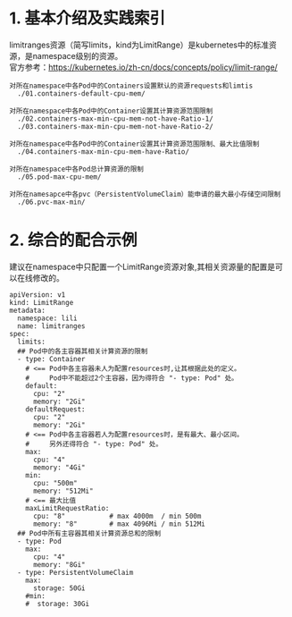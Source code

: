 # 1. 基本介绍及实践索引
limitranges资源（简写limits，kind为LimitRange）是kubernetes中的标准资源，是namespace级别的资源。  
官方参考：https://kubernetes.io/zh-cn/docs/concepts/policy/limit-range/  
```
对所在namespace中各Pod中的Containers设置默认的资源requests和limtis
  ./01.containers-default-cpu-mem/

对所在namespace中各Pod中的Container设置其计算资源范围限制
  ./02.containers-max-min-cpu-mem-not-have-Ratio-1/
  ./03.containers-max-min-cpu-mem-not-have-Ratio-2/

对所在namespace中各Pod中的Container设置其计算资源范围限制、最大比值限制
  ./04.containers-max-min-cpu-mem-have-Ratio/

对所在namespace中各Pod总计算资源的限制
  ./05.pod-max-cpu-mem/ 

对所在namesapce中各pvc（PersistentVolumeClaim）能申请的最大最小存储空间限制
  ./06.pvc-max-min/
```

# 2. 综合的配合示例
建议在namespace中只配置一个LimitRange资源对象,其相关资源量的配置是可以在线修改的。
```
apiVersion: v1
kind: LimitRange
metadata:
  namespace: lili
  name: limitranges
spec:
  limits:
  ## Pod中的各主容器其相关计算资源的限制
  - type: Container
    # <== Pod中各主容器未人为配置resources时,让其根据此处的定义。
    #     Pod中不能超过2个主容器，因为得符合 "- type: Pod" 处。
    default: 
      cpu: "2"     
      memory: "2Gi"
    defaultRequest:  
      cpu: "2"
      memory: "2Gi"
    # <== Pod中各主容器若人为配置resources时，是有最大、最小区间。
    #     另外还得符合 "- type: Pod" 处。
    max:
      cpu: "4"
      memory: "4Gi"
    min:
      cpu: "500m"
      memory: "512Mi"
    # <== 最大比值
    maxLimitRequestRatio:
      cpu: "8"           # max 4000m  / min 500m
      memory: "8"        # max 4096Mi / min 512Mi 
  ## Pod中所有主容器其相关计算资源总和的限制
  - type: Pod
    max:
      cpu: "4"
      memory: "8Gi"
  - type: PersistentVolumeClaim
    max:
      storage: 50Gi
    #min:
    #  storage: 30Gi
```
